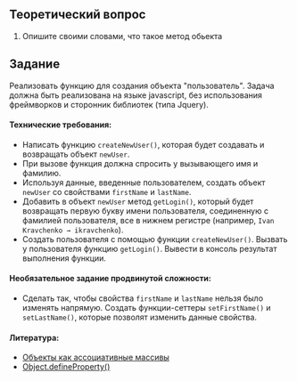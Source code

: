 ## Теоретический вопрос

1. Опишите своими словами, что такое метод обьекта

## Задание

Реализовать функцию для создания объекта "пользователь". Задача должна быть реализована на языке javascript, без использования фреймворков и сторонник библиотек (типа Jquery).

#### Технические требования:
- Написать функцию `createNewUser()`, которая будет создавать и возвращать объект `newUser`.
- При вызове функция должна спросить у вызывающего имя и фамилию.
- Используя данные, введенные пользователем, создать объект `newUser` со свойствами `firstName` и `lastName`.
- Добавить в объект `newUser` метод `getLogin()`, который будет возвращать первую букву имени пользователя, соединенную с фамилией пользователя, все в нижнем регистре (например, `Ivan Kravchenko → ikravchenko`).
- Создать пользователя с помощью функции `createNewUser()`. Вызвать у пользователя функцию `getLogin()`. Вывести в консоль результат выполнения функции.

#### Необязательное задание продвинутой сложности:
- Сделать так, чтобы свойства `firstName` и `lastName` нельзя было изменять напрямую. Создать функции-сеттеры `setFirstName()` и `setLastName()`, которые позволят изменить данные свойства.

#### Литература:
- [Объекты как ассоциативные массивы](https://learn.javascript.ru/object)
- [Object.defineProperty()](https://developer.mozilla.org/ru/docs/Web/JavaScript/Reference/Global_Objects/Object/defineProperty)
